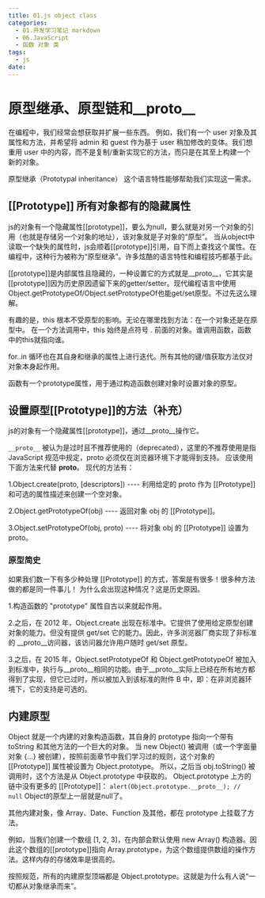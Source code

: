 ```yaml
---
title: 01.js object class
categories:
  - 01.开发学习笔记 markdown
  - 06.JavaScript
  - 函数 对象 类
tags:
  - js
date:
---
```



# 原型继承、原型链和__proto__

在编程中，我们经常会想获取并扩展一些东西。
例如，我们有一个 user 对象及其属性和方法，并希望将 admin 和 guest 作为基于 user 稍加修改的变体。我们想重用 user 中的内容，而不是复制/重新实现它的方法，而只是在其至上构建一个新的对象。

原型继承（Prototypal inheritance） 这个语言特性能够帮助我们实现这一需求。

## [[Prototype]] 所有对象都有的隐藏属性
js的对象有一个隐藏属性[[prototype]]，要么为null，要么就是对另一个对象的引用（也就是存储另一个对象的地址），该对象就是子对象的“原型”。
当从object中读取一个缺失的属性时，js会顺着[[prototype]]引用，自下而上查找这个属性。在编程中，这种行为被称为“原型继承”。许多炫酷的语言特性和编程技巧都基于此。

[[prototype]]是内部属性且隐藏的，一种设置它的方式就是__proto__，它其实是[[prototype]]因为历史原因遗留下来的getter/setter。现代编程语言中使用Object.getPrototypeOf/Object.setPrototypeOf也能get/set原型。不过先这么理解。

有趣的是，this 根本不受原型的影响。无论在哪里找到方法：在一个对象还是在原型中。
在一个方法调用中，this 始终是点符号 . 前面的对象。谁调用函数，函数中的this就指向谁。

for..in 循环也在其自身和继承的属性上进行迭代。所有其他的键/值获取方法仅对对象本身起作用。

函数有一个prototype属性，用于通过构造函数创建对象时设置对象的原型。

## 设置原型[[Prototype]]的方法（补充）

 js的对象有一个隐藏属性[[prototype]]，通过__proto__操作它。
 
`__proto__` 被认为是过时且不推荐使用的（deprecated），这里的不推荐使用是指 JavaScript 规范中规定，proto 必须仅在浏览器环境下才能得到支持。
应该使用下面方法来代替 __proto__。
现代的方法有：

1.Object.create(proto, [descriptors]) ---- 利用给定的 proto 作为 [[Prototype]] 和可选的属性描述来创建一个空对象。

2.Object.getPrototypeOf(obj) ---- 返回对象 obj 的 [[Prototype]]。

3.Object.setPrototypeOf(obj, proto) ---- 将对象 obj 的 [[Prototype]] 设置为 proto。

### 原型简史
如果我们数一下有多少种处理 [[Prototype]] 的方式，答案是有很多！很多种方法做的都是同一件事儿！
为什么会出现这种情况？这是历史原因。

1.构造函数的 "prototype" 属性自古以来就起作用。

2.之后，在 2012 年，Object.create 出现在标准中。它提供了使用给定原型创建对象的能力。但没有提供 get/set 它的能力。因此，许多浏览器厂商实现了非标准的 __proto__访问器，该访问器允许用户随时 get/set 原型。

3.之后，在 2015 年，Object.setPrototypeOf 和 Object.getPrototypeOf 被加入到标准中，执行与__proto__相同的功能。由于__proto__实际上已经在所有地方都得到了实现，但它已过时，所以被加入到该标准的附件 B 中，即：在非浏览器环境下，它的支持是可选的。

## 内建原型
Object 就是一个内建的对象构造函数，其自身的 prototype 指向一个带有 toString 和其他方法的一个巨大的对象。
当 new Object() 被调用（或一个字面量对象 {...} 被创建），按照前面章节中我们学习过的规则，这个对象的 [[Prototype]] 属性被设置为 Object.prototype。
所以，之后当 obj.toString() 被调用时，这个方法是从 Object.prototype 中获取的。
Object.prototype 上方的链中没有更多的 [[Prototype]]：
`alert(Object.prototype.__proto__); // null`
Object的原型上一层就是null了。

其他内建对象，像 Array、Date、Function 及其他，都在 prototype 上挂载了方法。

例如，当我们创建一个数组 [1, 2, 3]，在内部会默认使用 new Array() 构造器。因此这个数组的[[prototype]]指向 Array.prototype，为这个数组提供数组的操作方法。这样内存的存储效率是很高的。

按照规范，所有的内建原型顶端都是 Object.prototype。这就是为什么有人说“一切都从对象继承而来”。




